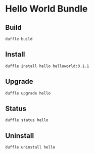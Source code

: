 # Hello World Bundle

## Build

```
duffle build
```

## Install

```
duffle install hello helloworld:0.1.1
```

## Upgrade

```
duffle upgrade hello
```

## Status

```
duffle status hello
```

## Uninstall

```
duffle uninstall hello
```